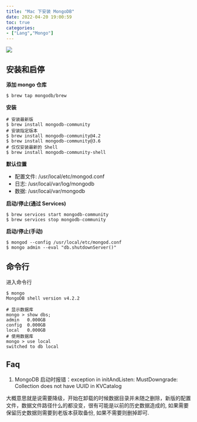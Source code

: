 ```yaml
---
title: "Mac 下安装 MongoDB"
date: 2022-04-20 19:00:59
toc: true
categories:
- ["Lang","Mongo"]
---
```


![](https://file.wulicode.com/note/2021/10-25/14-16-55179.png#id=Qy2OA&originHeight=150&originWidth=191&originalType=binary&ratio=1&rotation=0&showTitle=false&status=done&style=none&title=)




## 安装和启停
**添加 mongo 仓库**
```
$ brew tap mongodb/brew
```
**安装**
```
# 安装最新版
$ brew install mongodb-community
# 安装指定版本
$ brew install mongodb-community@4.2
$ brew install mongodb-community@3.6
# 仅仅安装最新的 Shell
$ brew install mongodb-community-shell
```
**默认位置**

- 配置文件: /usr/local/etc/mongod.conf
- 日志: /usr/local/var/log/mongodb
- 数据: /usr/local/var/mongodb

**启动/停止(通过 Services)**
```
$ brew services start mongodb-community
$ brew services stop mongodb-community
```
**启动/停止(手动)**
```
$ mongod --config /usr/local/etc/mongod.conf
$ mongo admin --eval "db.shutdownServer()"
```

## 命令行
进入命令行
```shell
$ mongo
MongoDB shell version v4.2.2
```
```
# 显示数据库
mongo > show dbs;
admin   0.000GB
config  0.000GB
local   0.000GB
# 使用数据库
mongo > use local
switched to db local
```

## Faq

1. MongoDB 启动时报错：exception in initAndListen: MustDowngrade: Collection does not have UUID in KVCatalog

大概意思就是说需要降级，开始在卸载的时候数据目录并未随之删除，新版的配置文件，数据文件路径什么的都没变，很有可能是以前的历史数据造成的, 如果需要保留历史数据则需要到老版本获取备份, 如果不需要则删掉即可.


